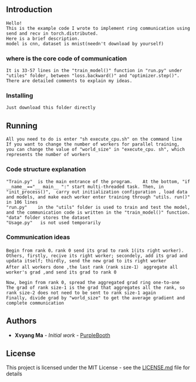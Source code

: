 ## Introduction
 
    Hello! 
    This is the example code I wrote to implement ring communication using send and recv in torch.distributed. 
    Here is a brief description.
    model is cnn, dataset is mnist(needn't download by yourself)
 
### where is the core code of communication
 
    It is 33-57 lines in the "train_model()" function in "run.py" under "utiles" folder, between "loss.backward()" and "optimizer.step()". 
    There are detailed comments to explain my ideas.
 
### Installing
 
    Just download this folder directly
 
## Running
 
    All you need to do is enter "sh execute_cpu.sh" on the command line
    If you want to change the number of workers for parallel training, 
    you can change the value of "world_size" in "execute_cpu. sh", which represents the number of workers

### Code structure explanation
 
    "Train.py"  is the main entrance of the program.    At the bottom, "if __name__=="__ main__ ":" start multi-threaded task. Then, in "init_process()",  carry out initialization configuration , load data and models, and make each worker enter training through "utils. run()" in 106 lines
    "run.py"    in the "utils" folder is used to train and test the model, and the communication code is written in the "train_model()" function.
    "data" folder stores the dataset
    "Usage.py"   is not used temporarily
 
### Communication ideas
    Begin from rank 0，rank 0 send its grad to rank 1(its right worker).
    Others, firstly, recive its right worker; secondely, add its grad and updata itself; thirdly, send the new grad to its right worker
    After all workers done ,the last rank（rank size-1） aggregate all worker's grad ,and send its grad to rank 0
    
    Now, begin from rank 0, spread the aggregated grad ring one-to-one
    The grad of rank size-1 is the grad that aggregates all the rank, so rank size-2 does not need to be sent to rank size-1 again
    Finally, divide grad by "world_size" to get the average gradient and complete communication
 
## Authors
 
* **Xvyang Ma** - *Initial work* - [PurpleBooth](https://github.com/serein-dream)
 
 
## License
 
This project is licensed under the MIT License - see the [LICENSE.md](LICENSE.md) file for details
 
